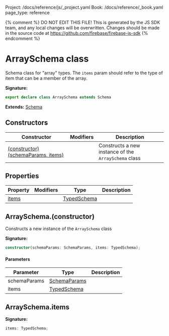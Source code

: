 Project: /docs/reference/js/_project.yaml
Book: /docs/reference/_book.yaml
page_type: reference

{% comment %}
DO NOT EDIT THIS FILE!
This is generated by the JS SDK team, and any local changes will be
overwritten. Changes should be made in the source code at
https://github.com/firebase/firebase-js-sdk
{% endcomment %}

# ArraySchema class
Schema class for "array" types. The `items` param should refer to the type of item that can be a member of the array.

<b>Signature:</b>

```typescript
export declare class ArraySchema extends Schema 
```
<b>Extends:</b> [Schema](./ai.schema.md#schema_class)

## Constructors

|  Constructor | Modifiers | Description |
|  --- | --- | --- |
|  [(constructor)(schemaParams, items)](./ai.arrayschema.md#arrayschemaconstructor) |  | Constructs a new instance of the <code>ArraySchema</code> class |

## Properties

|  Property | Modifiers | Type | Description |
|  --- | --- | --- | --- |
|  [items](./ai.arrayschema.md#arrayschemaitems) |  | [TypedSchema](./ai.md#typedschema) |  |

## ArraySchema.(constructor)

Constructs a new instance of the `ArraySchema` class

<b>Signature:</b>

```typescript
constructor(schemaParams: SchemaParams, items: TypedSchema);
```

#### Parameters

|  Parameter | Type | Description |
|  --- | --- | --- |
|  schemaParams | [SchemaParams](./ai.schemaparams.md#schemaparams_interface) |  |
|  items | [TypedSchema](./ai.md#typedschema) |  |

## ArraySchema.items

<b>Signature:</b>

```typescript
items: TypedSchema;
```
